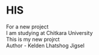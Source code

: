 # HIS
For a new project
<br>
I am studying at Chitkara University
<br>
This is my new projrct
<br>
Author - Kelden Lhatshog Jigsel

